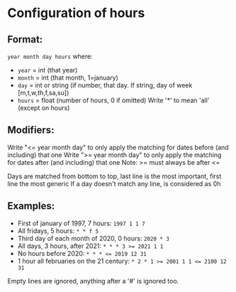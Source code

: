 # Configuration of hours
## Format:
`year month day hours`
where: 
 - `year` = int (that year)
 - `month` = int (that month, 1=january)
 - `day` = int or string (if number, that day. If string, day of week [m,t,w,th,f,sa,su])
 - `hours` = float (number of hours, 0 if omitted)
Write '*' to mean 'all' (except on hours)

## Modifiers:
Write "<= year month day" to only apply the matching for dates before (and including) that one
Write ">= year month day" to only apply the matching for dates after (and including) that one
Note: >= must always be after <=

Days are matched from bottom to top, last line is the most important, first line the most generic
If a day doesn't match any line, is considered as 0h

## Examples:
- First of january of 1997, 7 hours: `1997 1 1 7`
- All fridays, 5 hours: `* * f 5`
- Third day of each month of 2020, 0 hours: `2020 * 3`
- All days, 3 hours, after 2021: `* * * 3 >= 2021 1 1`
- No hours before 2020: `* * * <= 2019 12 31`
- 1 hour all februaries on the 21 century: `* 2 * 1 >= 2001 1 1 <= 2100 12 31`

Empty lines are ignored, anything after a '#' is ignored too.